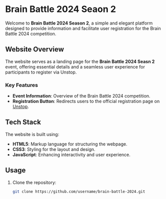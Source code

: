 # Brain Battle 2024 Seaon 2

Welcome to **Brain Battle 2024 Season 2**, a simple and elegant platform designed to provide information and facilitate user registration for the Brain Battle 2024 competition.

## Website Overview

The website serves as a landing page for the **Brain Battle 2024 Seasn 2** event, offering essential details and a seamless user experience for participants to register via Unstop.

### Key Features

- **Event Information**: Overview of the Brain Battle 2024 competition.
- **Registration Button**: Redirects users to the official registration page on [Unstop](https://unstop.com/hackathons/brain-battle-season-2-coding-junction-1185487).

## Tech Stack

The website is built using:

- **HTML5**: Markup language for structuring the webpage.
- **CSS3**: Styling for the layout and design.
- **JavaScript**: Enhancing interactivity and user experience.

## Usage

1. Clone the repository:
   ```bash
   git clone https://github.com/username/brain-battle-2024.git
